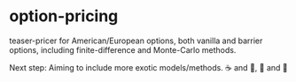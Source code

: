 # option-pricing
teaser-pricer for American/European options, both vanilla and barrier options, including finite-difference and Monte-Carlo methods.

Next step: Aiming to include more exotic models/methods.
:coffee: and :tea:, :sunrise_over_mountains: and :stars:
